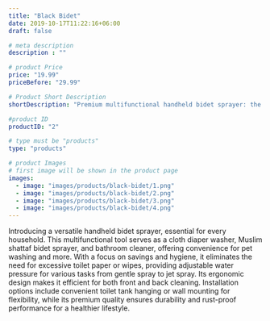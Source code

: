 ```yaml
---
title: "Black Bidet"
date: 2019-10-17T11:22:16+06:00
draft: false

# meta description
description : ""

# product Price
price: "19.99"
priceBefore: "29.99"

# Product Short Description
shortDescription: "Premium multifunctional handheld bidet sprayer: the ultimate solution for hygiene, savings, and convenience in every home."

#product ID
productID: "2"

# type must be "products"
type: "products"

# product Images
# first image will be shown in the product page
images:
  - image: "images/products/black-bidet/1.png"
  - image: "images/products/black-bidet/2.png"
  - image: "images/products/black-bidet/3.png"
  - image: "images/products/black-bidet/4.png"
---
```


Introducing a versatile handheld bidet sprayer, essential for every household. This multifunctional tool serves as a cloth diaper washer, Muslim shattaf bidet sprayer, and bathroom cleaner, offering convenience for pet washing and more. With a focus on savings and hygiene, it eliminates the need for excessive toilet paper or wipes, providing adjustable water pressure for various tasks from gentle spray to jet spray. Its ergonomic design makes it efficient for both front and back cleaning. Installation options include convenient toilet tank hanging or wall mounting for flexibility, while its premium quality ensures durability and rust-proof performance for a healthier lifestyle.